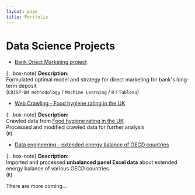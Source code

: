 ```yaml
---
layout: page
title: Portfolio
---
```


# Data Science Projects

- [Bank Driect Marketing project](https://sakjung.github.io/bank/)

{: .box-note}
**Description:**
<br />Formulated optimal model and strategy for direct marketing for bank's long-term deposit
<br />(`CRISP-DM methodology` / `Machine Learning` / `R` / `Tableau`)

- [Web Crawling - Food hygiene rating in the UK](https://sakjung.github.io/food-hygiene-rating)

{: .box-note}
**Description:**
<br />Crawled data from [Food hygiene rating in the UK](https://data.food.gov.uk/catalog/datasets/38dd8d6a-5ab1-4f50-b753-ab33288e3200)
<br /> Processed and modified crawled data for further analysis
<br /> (`R`)

- [Data engineering - extended energy balance of OECD countries](https://sakjung.github.io/extended-energy-balance-oecd/)

{: .box-note}
**Description:**
<br />Imported and processed **unbalanced panel Excel data** about extended energy balance of various OECD countries 
<br />(`R`)

There are more coming...
